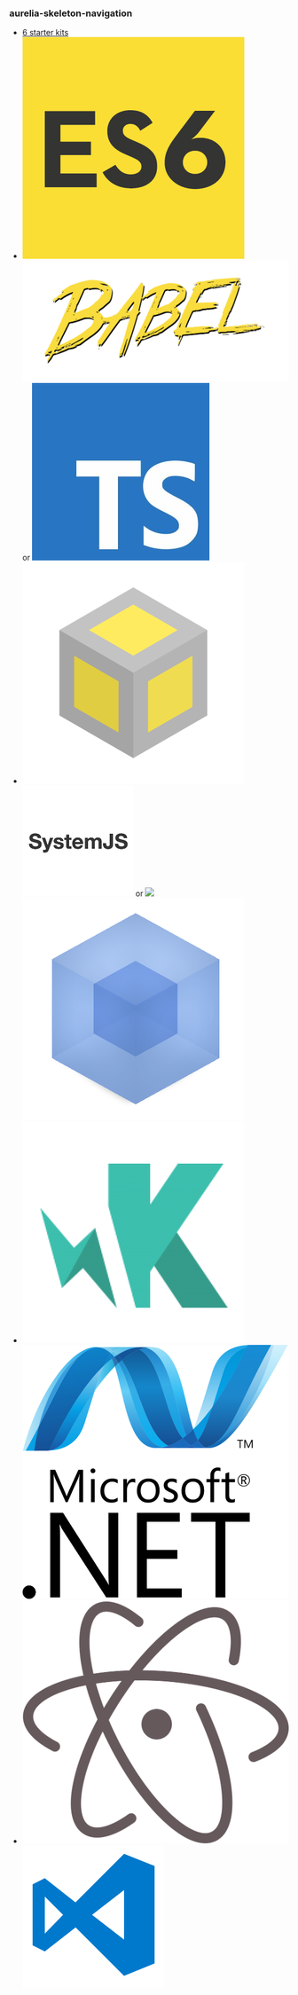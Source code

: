 ### aurelia-skeleton-navigation

* [6 starter kits](https://github.com/aurelia/skeleton-navigation)
* ![](../../assets/es6.jpg) <!-- .element: class="plain vmiddle" height="75" -->
![](../../assets/babel.png) <!-- .element: class="plain vmiddle" height="75" -->
or
![](../../assets/typescript.jpg) <!-- .element: class="plain vmiddle" height="75" -->
* ![](../../assets/jspm.png) <!-- .element: class="plain vmiddle" height="75" -->
![](../../assets/systemjs.png) <!-- .element: class="plain vmiddle" height="75" -->
or
![](../../assets/npm-wombat.svg) <!-- .element: class="plain vmiddle" height="75" -->
![](../../assets/webpack.png) <!-- .element: class="plain vmiddle" height="75" -->
* ![](../../assets/karma.png) <!-- .element: class="plain vmiddle" height="75" -->
![](../../assets/microsoftnetlogo.png) <!-- .element: class="plain vmiddle" height="75" -->
* ![](../../assets/atom.png) <!-- .element: class="plain vmiddle" height="75" -->
![](../../assets/vscode.png) <!-- .element: class="plain vmiddle" height="75" -->
